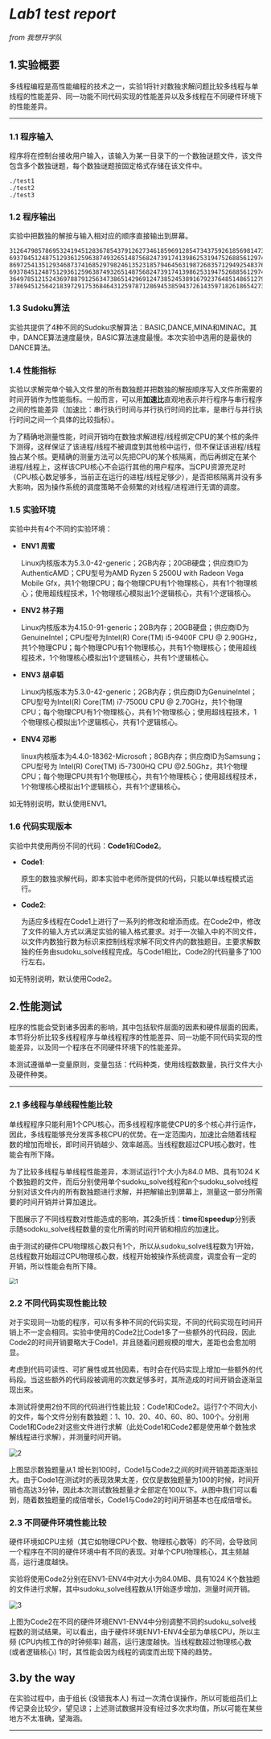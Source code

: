 # *Lab1 test report*

*from 我想开学队*

## 1.**实验概要**

多线程编程是高性能编程的技术之一，实验1将针对数独求解问题比较多线程与单线程的性能差异、同一功能不同代码实现的性能差异以及多线程在不同硬件环境下的性能差异。

------

### 1.1 程序输入

程序将在控制台接收用户输入，该输入为某一目录下的一个数独谜题文件，该文件包含多个数独谜题，每个数独谜题按固定格式存储在该文件中。

```
./test1 
./test2
./test3
```

### 1.2 程序输出

实验中把数独的解按与输入相对应的顺序直接输出到屏幕。

```
312647985786953241945128367854379126273461859691285473437592618569814732128736594
693784512487512936125963874932651487568247391741398625319475268856129743274836159 
869725413512934687374168529798246135231857946456319872683571294925483761147692358
693784512487512936125963874932651487568247391741398625319475268856129743274836159
364978512152436978879125634738651429691247385245389167923764851486512793517893246
378694512564218397291753684643125978712869453859437261435971826186542739927386145
```

### 1.3 **Sudoku算法**

实验共提供了4种不同的Sudoku求解算法：BASIC,DANCE,MINA和MINAC。其中，DANCE算法速度最快，BASIC算法速度最慢。本次实验中选用的是最快的DANCE算法。

### 1.4 性能指标

实验以求解完单个输入文件里的所有数独题并把数独的解按顺序写入文件所需要的时间开销作为性能指标。一般而言，可以用**加速比**直观地表示并行程序与串行程序之间的性能差异（加速比：串行执行时间与并行执行时间的比率，是串行与并行执行时间之间一个具体的比较指标）。

为了精确地测量性能，时间开销均在数独求解进程/线程绑定CPU的某个核的条件下测得，这样保证了该进程/线程不被调度到其他核中运行，但不保证该进程/线程独占某个核。更精确的测量方法可以先把CPU的某个核隔离，而后再绑定在某个进程/线程上，这样该CPU核心不会运行其他的用户程序。当CPU资源充足时（CPU核心数足够多，当前正在运行的进程/线程足够少），是否把核隔离并没有多大影响，因为操作系统的调度策略不会频繁的对线程/进程进行无谓的调度。

### 1.5 实验环境

实验中共有4个不同的实验环境：

- **ENV1 周蜜**

  Linux内核版本为5.3.0-42-generic；2GB内存；20GB硬盘；供应商ID为AuthenticAMD；CPU型号为AMD Ryzen 5 2500U with Radeon Vega Mobile Gfx，共1个物理CPU；每个物理CPU有1个物理核心，共有1个物理核心；使用超线程技术，1个物理核心模拟出1个逻辑核心，共有1个逻辑核心。

- **ENV2 林子翔**

  Linux内核版本为4.15.0-91-generic；2GB内存；20GB硬盘；供应商ID为GenuineIntel；CPU型号为Intel(R) Core(TM) i5-9400F CPU @ 2.90GHz，共1个物理CPU；每个物理CPU有1个物理核心，共有1个物理核心；使用超线程技术，1个物理核心模拟出1个逻辑核心，共有1个逻辑核心。

- **ENV3 胡卓韬**

  Linux内核版本为5.3.0-42-generic；2GB内存；供应商ID为GenuineIntel；CPU型号为Intel(R) Core(TM) i7-7500U CPU @ 2.70GHz，共1个物理CPU；每个物理CPU有1个物理核心，共有1个物理核心；使用超线程技术，1个物理核心模拟出1个逻辑核心，共有1个逻辑核心。

- **ENV4 邓彬**

  linux内核版本为4.4.0-18362-Microsoft；8GB内存；供应商ID为Samsung；CPU型号为 Intel(R) Core(TM) i5-7300HQ CPU @2.50Ghz，共1个物理CPU；每个物理CPU共有1个物理核心，共有1个物理核心；使用超线程技术，1个物理核心模拟出1个逻辑核心，共有1个逻辑核心。

如无特别说明，默认使用ENV1。

### 1.6 代码实现版本

实验中共使用两份不同的代码：**Code1**和**Code2**。

- **Code1**:

  原生的数独求解代码，即本实验中老师所提供的代码，只能以单线程模式运行。

- **Code2**:

  为适应多线程在Code1上进行了一系列的修改和增添而成。在Code2中，修改了文件的输入方式以满足实验的输入格式要求。对于一次输入中的不同文件，以文件内数独行数为标识来控制线程求解不同文件内的数独题目。主要求解数独的任务由sudoku_solve线程完成。与Code1相比，Code2的代码量多了100行左右。

如无特别说明，默认使用Code2。



## 2.**性能测试**

程序的性能会受到诸多因素的影响，其中包括软件层面的因素和硬件层面的因素。本节将分析比较多线程程序与单线程程序的性能差异、同一功能不同代码实现的性能差异，以及同一个程序在不同硬件环境下的性能差异。

本测试遵循单一变量原则，变量包括：代码种类，使用线程数数量，执行文件大小及硬件种类。

-----

### 2.1 多线程与单线程性能比较

单线程程序只能利用1个CPU核心，而多线程程序能使CPU的多个核心并行运作，因此，多线程能够充分发挥多核CPU的优势。在一定范围内，加速比会随着线程数的增加而增长，即时间开销越少、效率越高。当线程数超过CPU核心数时，性能会有所下降。

为了比较多线程与单线程性能差异，本测试运行1个大小为84.0 MB、具有1024 K个数独题的文件，而后分别使用单个sudoku_solve线程和n个sudoku_solve线程分别对该文件内的所有数独题进行求解，并把解输出到屏幕上，测量这一部分所需要的时间开销并计算加速比。

下图展示了不同线程数对性能造成的影响，其2条折线：**time**和**speedup**分别表示随sodoku_solve线程数量的变化所需的时间开销和相应的加速比。

由于测试的硬件CPU物理核心数只有1个，所以从sudoku_solve线程数为1开始，总线程数开始超过CPU物理核心数，线程开始被操作系统调度，调度会有一定的开销，所以性能会有所下降。

<img src="1.png" alt="1" style="zoom:80%;" />

### 2.2 不同代码实现性能比较

对于实现同一功能的程序，可以有多种不同的代码实现，不同的代码实现在时间开销上不一定会相同。实验中使用的Code2比Code1多了一些额外的代码段，因此Code2的时间开销要略大于Code1，并且随着问题规模的增大，差距也会愈加明显。

考虑到代码可读性、可扩展性或其他因素，有时会在代码实现上增加一些额外的代码段。当这些额外的代码段被调用的次数足够多时，其所造成的时间开销会逐渐显现出来。

本测试将使用2份不同的代码进行性能比较：Code1和Code2。运行7个不同大小的文件，每个文件分别有数独题：1、10、20、40、60、80、100个。分别用Code1和Code2对这些文件进行求解（此处Code1和Code2都是使用单个数独求解线程进行求解），并测量时间开销。

![2](2.png)

上图显示数独题量从1 增长到100时，Code1与Code2之间的时间开销差距逐渐拉大。由于Code1在测试时的表现效果太差，仅仅是数独题量为100的时候，时间开销也高达3分钟，因此本次测试数独题量才全部定在100以下。从图中我们可以看到，随着数独题量的成倍增长，Code1与Code2的时间开销基本也在成倍增长。

### 2.3 不同硬件环境性能比较

硬件环境如CPU主频（其它如物理CPU个数、物理核心数等）的不同，会导致同一个程序在不同的硬件环境中有不同的表现。对单个CPU物理核心，其主频越高，运行速度越快。

实验将使用Code2分别在ENV1-ENV4中对大小为84.0MB、具有1024 K个数独题的文件进行求解，其中sudoku_solve线程数从1开始逐步增加，测量时间开销。

![3](3.png)

上图为Code2在不同的硬件环境ENV1-ENV4中分别调整不同的sudoku_solve线程数的测试结果。可以看出，由于硬件环境ENV1-ENV4全部为单核CPU，所以主频 (CPU内核工作的时钟频率) 越高，运行速度越快。当线程数超过物理核心数 (或者逻辑核心) 1时，其性能会因为线程的调度而出现下降的趋势。



## 3.by the way

在实验过程中，由于组长 (没错我本人) 有过一次清仓误操作，所以可能组员们上传记录会比较少，望见谅；上述测试数据并没有经过多次求均值，所以可能在某些地方不太准确，望海涵。

----
